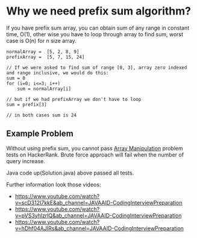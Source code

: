 # Why we need prefix sum algorithm?

If you have prefix sum array, you can obtain sum of any range in constant time, O(1), other wise you have to loop through array to find sum, worst case is O(n) for n size array.

    normalArray =  [5, 2, 8, 9]
    prefixArray =  [5, 7, 15, 24]

    // If we were asked to find sum of range [0, 3], array zero indexed and range inclusive, we would do this:
    sum = 0 
    for (i=0; i<=3; i++)
        sum = normalArray[i]

    // but if we had prefixArray we don't have to loop 
    sum = prefix[3]

    // in both cases sum is 24 

## Example Problem
Without using prefix sum, you cannot pass [Array Manipulation](https://www.hackerrank.com/challenges/crush/problem) problem tests on <m>HackerRank</m>. Brute force approach will fail when the number of query increase.

Java code up(Solution.java) above passed all tests.

Further information look those videos:
- https://www.youtube.com/watch?v=scD312I7kkE&ab_channel=JAVAAID-CodingInterviewPreparation
- https://www.youtube.com/watch?v=pVS3yhlzrlQ&ab_channel=JAVAAID-CodingInterviewPreparation  
- https://www.youtube.com/watch?v=hDhf04AJIRs&ab_channel=JAVAAID-CodingInterviewPreparation
